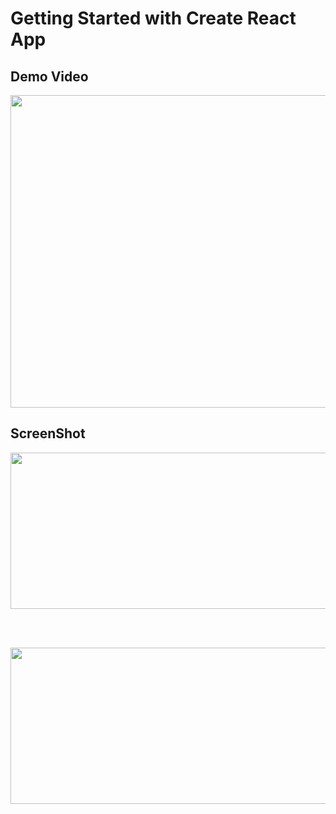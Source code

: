 # Getting Started with Create React App


## Demo Video

<img src="https://github.com/khan-mujeeb/AI-Image-Generator/assets/89351750/32c723cc-6c07-417e-aea9-068cccce2337" height="500" width="1080" />

## ScreenShot

<div>
  
<img src="https://github.com/khan-mujeeb/AI-Image-Generator/assets/89351750/30237bcd-2c23-478b-a391-e037f6d3d1aa" width="540" height="250"/>


<br><br>

<img src="https://github.com/khan-mujeeb/AI-Image-Generator/assets/89351750/8b8e9170-3154-45c2-9881-c03f4285467b" width="540" height="250"/>

</div>



